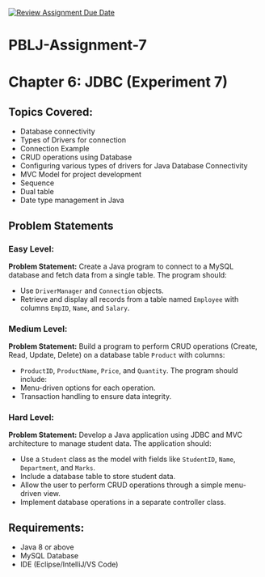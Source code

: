 [![Review Assignment Due Date](https://classroom.github.com/assets/deadline-readme-button-22041afd0340ce965d47ae6ef1cefeee28c7c493a6346c4f15d667ab976d596c.svg)](https://classroom.github.com/a/5oH0y-ED)
# PBLJ-Assignment-7

# Chapter 6: JDBC (Experiment 7)

## Topics Covered:
- Database connectivity
- Types of Drivers for connection
- Connection Example
- CRUD operations using Database
- Configuring various types of drivers for Java Database Connectivity
- MVC Model for project development
- Sequence
- Dual table
- Date type management in Java

## Problem Statements

### Easy Level:
**Problem Statement:**
Create a Java program to connect to a MySQL database and fetch data from a single table. The program should:
- Use `DriverManager` and `Connection` objects.
- Retrieve and display all records from a table named `Employee` with columns `EmpID`, `Name`, and `Salary`.

### Medium Level:
**Problem Statement:**
Build a program to perform CRUD operations (Create, Read, Update, Delete) on a database table `Product` with columns:
- `ProductID`, `ProductName`, `Price`, and `Quantity`.
The program should include:
- Menu-driven options for each operation.
- Transaction handling to ensure data integrity.

### Hard Level:
**Problem Statement:**
Develop a Java application using JDBC and MVC architecture to manage student data. The application should:
- Use a `Student` class as the model with fields like `StudentID`, `Name`, `Department`, and `Marks`.
- Include a database table to store student data.
- Allow the user to perform CRUD operations through a simple menu-driven view.
- Implement database operations in a separate controller class.

## Requirements:
- Java 8 or above
- MySQL Database
- IDE (Eclipse/IntelliJ/VS Code)




